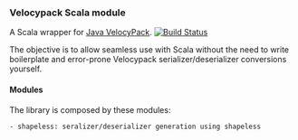### Velocypack Scala module

A Scala wrapper for [Java VelocyPack](https://github.com/arangodb/java-velocypack). [![Build Status](https://travis-ci.org/jCalamari/velocypack-module-scala.svg?branch=master)](https://travis-ci.org/jCalamari/velocypack-module-scala)

The objective is to allow seamless use with Scala without the need to write boilerplate and error-prone Velocypack serializer/deserializer conversions yourself.

#### Modules

The library is composed by these modules:

    - shapeless: seralizer/deserializer generation using shapeless 